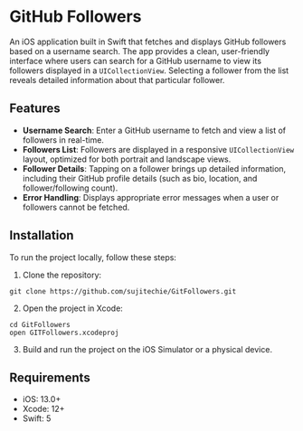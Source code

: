 # GitHub Followers

An iOS application built in Swift that fetches and displays GitHub followers based on a username search. The app provides a clean, user-friendly interface where users can search for a GitHub username to view its followers displayed in a `UICollectionView`. Selecting a follower from the list reveals detailed information about that particular follower.

## Features

- **Username Search**: Enter a GitHub username to fetch and view a list of followers in real-time.
- **Followers List**: Followers are displayed in a responsive `UICollectionView` layout, optimized for both portrait and landscape views.
- **Follower Details**: Tapping on a follower brings up detailed information, including their GitHub profile details (such as bio, location, and follower/following count).
- **Error Handling**: Displays appropriate error messages when a user or followers cannot be fetched.

## Installation

To run the project locally, follow these steps:

1. Clone the repository:
```shell
git clone https://github.com/sujitechie/GitFollowers.git
```
2. Open the project in Xcode:
```shell
cd GitFollowers
open GITFollowers.xcodeproj
```
3. Build and run the project on the iOS Simulator or a physical device.

## Requirements
- iOS: 13.0+
- Xcode: 12+
- Swift: 5
